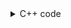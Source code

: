 <details><summary>C++ code</summary>

Runtime `166 ms` Beats `75.3%`.<br>
Memory `46.7 MB` Beats `98.27%`.

![](../../../../assets/802.png)

</details>
